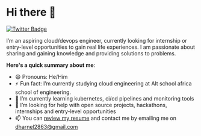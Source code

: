 # Hi there 👋

[![Twitter Badge](https://img.shields.io/badge/-@dharnel__agan-1ca0f1?style=for-the-badge&logo=twitter&logoColor=white&link=https://twitter.com/dharnel_agan)](https://twitter.com/dharnel_agan)

I’m an aspiring cloud/devops engineer, currently looking for internship or entry-level opportunities to gain real life experiences. I am passionate about sharing and gaining knowledge and providing solutions to problems.  


**Here's a quick summary about me**:


- 😄 Pronouns: He/Him
- ⚡ Fun fact: I’m currently studying cloud engineering at Alt school africa school of engineering.
- 🌱 I’m currently learning kubernetes, ci/cd pipelines and monitoring tools
- 🤔 I’m looking for help with open source projects, hackathons, internships and entry-level opportunities
- 📫 You can [review my resume](https://docs.google.com/document/d/1bCMKg45DLGTkTYr-5QKio-Eqw8juxDhvXbnjAjDlV2g/edit?usp=sharing) and contact me by emailing me on dharnel2863@gmail.com


